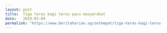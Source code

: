```yaml
---
layout: post
title:  Tiga teras bagi terus pacu masyarakat
date:   2019-03-09
permalink: "https://www.beritaharian.sg/setempat/tiga-teras-bagi-terus-pacu-masyarakat"
---
```

